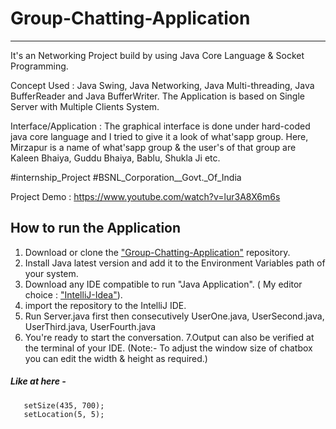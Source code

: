 # Group-Chatting-Application
---------------------------------------------------------------------------------------------------------------------------------------------
It's an Networking Project build by using Java Core Language & Socket Programming.

Concept Used : Java Swing, Java Networking, Java Multi-threading, Java BufferReader and Java BufferWriter.
The Application is based on Single Server with Multiple Clients System.

Interface/Application : The graphical interface is done under hard-coded java core language and I tried to give it a look of what'sapp group.
Here, Mirzapur is a name of what'sapp group & the user's of that group are Kaleen Bhaiya, Guddu Bhaiya, Bablu, Shukla Ji etc.

#internship_Project
#BSNL_Corporation__Govt._Of_India

Project Demo : https://www.youtube.com/watch?v=lur3A8X6m6s

## How to run the Application
1. Download or clone the ["Group-Chatting-Application"](https://github.com/uttamkeshri786/Group-Chatting-Application) repository.
2. Install Java latest version and add it to the Environment Variables path of your system.
3. Download any IDE compatible to run "Java Application". ( My editor choice : ["IntelliJ-Idea"](https://www.jetbrains.com/idea/)).
4. import the repository to the IntelliJ IDE.
5. Run Server.java first then consecutively UserOne.java, UserSecond.java, UserThird.java, UserFourth.java
6. You're ready to start the conversation.
7.Output can also be verified at the terminal of your IDE.
(Note:- To adjust the window size of chatbox you can edit the width & height as required.)
##### Like at here -
       setSize(435, 700);
       setLocation(5, 5);

